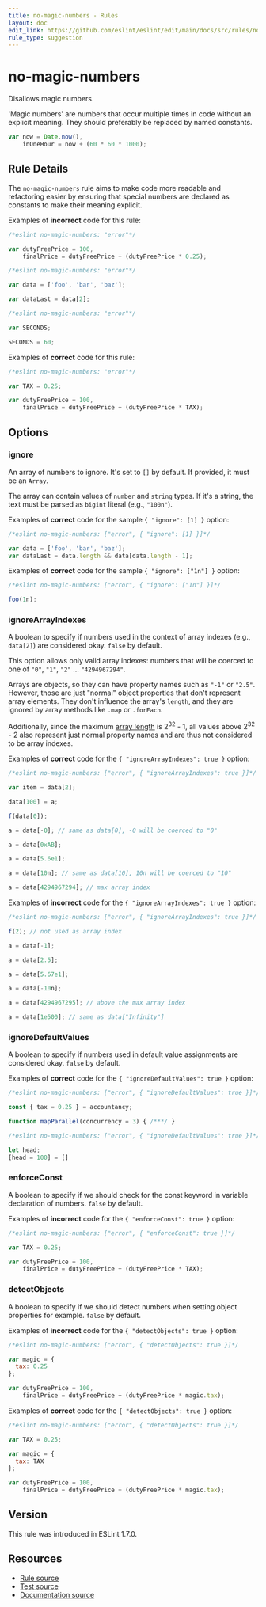 ```yaml
---
title: no-magic-numbers - Rules
layout: doc
edit_link: https://github.com/eslint/eslint/edit/main/docs/src/rules/no-magic-numbers.md
rule_type: suggestion
---
```

<!-- Note: No pull requests accepted for this file. See README.md in the root directory for details. -->

# no-magic-numbers

Disallows magic numbers.

'Magic numbers' are numbers that occur multiple times in code without an explicit meaning.
They should preferably be replaced by named constants.

```js
var now = Date.now(),
    inOneHour = now + (60 * 60 * 1000);
```

## Rule Details

The `no-magic-numbers` rule aims to make code more readable and refactoring easier by ensuring that special numbers
are declared as constants to make their meaning explicit.

Examples of **incorrect** code for this rule:

```js
/*eslint no-magic-numbers: "error"*/

var dutyFreePrice = 100,
    finalPrice = dutyFreePrice + (dutyFreePrice * 0.25);
```

```js
/*eslint no-magic-numbers: "error"*/

var data = ['foo', 'bar', 'baz'];

var dataLast = data[2];
```

```js
/*eslint no-magic-numbers: "error"*/

var SECONDS;

SECONDS = 60;
```

Examples of **correct** code for this rule:

```js
/*eslint no-magic-numbers: "error"*/

var TAX = 0.25;

var dutyFreePrice = 100,
    finalPrice = dutyFreePrice + (dutyFreePrice * TAX);
```

## Options

### ignore

An array of numbers to ignore. It's set to `[]` by default.
If provided, it must be an `Array`.

The array can contain values of `number` and `string` types.
If it's a string, the text must be parsed as `bigint` literal (e.g., `"100n"`).

Examples of **correct** code for the sample `{ "ignore": [1] }` option:

```js
/*eslint no-magic-numbers: ["error", { "ignore": [1] }]*/

var data = ['foo', 'bar', 'baz'];
var dataLast = data.length && data[data.length - 1];
```

Examples of **correct** code for the sample `{ "ignore": ["1n"] }` option:

```js
/*eslint no-magic-numbers: ["error", { "ignore": ["1n"] }]*/

foo(1n);
```

### ignoreArrayIndexes

A boolean to specify if numbers used in the context of array indexes (e.g., `data[2]`) are considered okay. `false` by default.

This option allows only valid array indexes: numbers that will be coerced to one of `"0"`, `"1"`, `"2"` ... `"4294967294"`.

Arrays are objects, so they can have property names such as `"-1"` or `"2.5"`. However, those are just "normal" object properties that don't represent array elements. They don't influence the array's `length`, and they are ignored by array methods like `.map` or `.forEach`.

Additionally, since the maximum [array length](https://developer.mozilla.org/en-US/docs/Web/JavaScript/Reference/Global_Objects/Array/length) is 2<sup>32</sup> - 1, all values above 2<sup>32</sup> - 2 also represent just normal property names and are thus not considered to be array indexes.

Examples of **correct** code for the `{ "ignoreArrayIndexes": true }` option:

```js
/*eslint no-magic-numbers: ["error", { "ignoreArrayIndexes": true }]*/

var item = data[2];

data[100] = a;

f(data[0]);

a = data[-0]; // same as data[0], -0 will be coerced to "0"

a = data[0xAB];

a = data[5.6e1];

a = data[10n]; // same as data[10], 10n will be coerced to "10"

a = data[4294967294]; // max array index
```

Examples of **incorrect** code for the `{ "ignoreArrayIndexes": true }` option:

```js
/*eslint no-magic-numbers: ["error", { "ignoreArrayIndexes": true }]*/

f(2); // not used as array index

a = data[-1];

a = data[2.5];

a = data[5.67e1];

a = data[-10n];

a = data[4294967295]; // above the max array index

a = data[1e500]; // same as data["Infinity"]
```

### ignoreDefaultValues

A boolean to specify if numbers used in default value assignments are considered okay. `false` by default.

Examples of **correct** code for the `{ "ignoreDefaultValues": true }` option:

```js
/*eslint no-magic-numbers: ["error", { "ignoreDefaultValues": true }]*/

const { tax = 0.25 } = accountancy;

function mapParallel(concurrency = 3) { /***/ }
```

```js
/*eslint no-magic-numbers: ["error", { "ignoreDefaultValues": true }]*/

let head;
[head = 100] = []
```

### enforceConst

A boolean to specify if we should check for the const keyword in variable declaration of numbers. `false` by default.

Examples of **incorrect** code for the `{ "enforceConst": true }` option:

```js
/*eslint no-magic-numbers: ["error", { "enforceConst": true }]*/

var TAX = 0.25;

var dutyFreePrice = 100,
    finalPrice = dutyFreePrice + (dutyFreePrice * TAX);
```

### detectObjects

A boolean to specify if we should detect numbers when setting object properties for example. `false` by default.

Examples of **incorrect** code for the `{ "detectObjects": true }` option:

```js
/*eslint no-magic-numbers: ["error", { "detectObjects": true }]*/

var magic = {
  tax: 0.25
};

var dutyFreePrice = 100,
    finalPrice = dutyFreePrice + (dutyFreePrice * magic.tax);
```

Examples of **correct** code for the `{ "detectObjects": true }` option:

```js
/*eslint no-magic-numbers: ["error", { "detectObjects": true }]*/

var TAX = 0.25;

var magic = {
  tax: TAX
};

var dutyFreePrice = 100,
    finalPrice = dutyFreePrice + (dutyFreePrice * magic.tax);
```

## Version

This rule was introduced in ESLint 1.7.0.

## Resources

* [Rule source](https://github.com/eslint/eslint/tree/HEAD/lib/rules/no-magic-numbers.js)
* [Test source](https://github.com/eslint/eslint/tree/HEAD/tests/lib/rules/no-magic-numbers.js)
* [Documentation source](https://github.com/eslint/eslint/tree/HEAD/docs/src/rules/no-magic-numbers.md)
